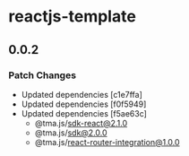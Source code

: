 # reactjs-template

## 0.0.2

### Patch Changes

- Updated dependencies [c1e7ffa]
- Updated dependencies [f0f5949]
- Updated dependencies [f5ae63c]
  - @tma.js/sdk-react@2.1.0
  - @tma.js/sdk@2.0.0
  - @tma.js/react-router-integration@1.0.0
